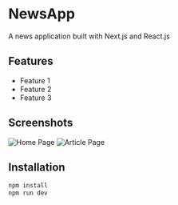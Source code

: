 # NewsApp

A news application built with Next.js and React.js

## Features
- Feature 1
- Feature 2
- Feature 3

## Screenshots

![Home Page](./screenshots/home.png)
![Article Page](./screenshots/article.png)

## Installation

```bash
npm install
npm run dev